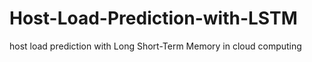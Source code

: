 # Host-Load-Prediction-with-LSTM
host load prediction with Long Short-Term Memory in cloud computing
